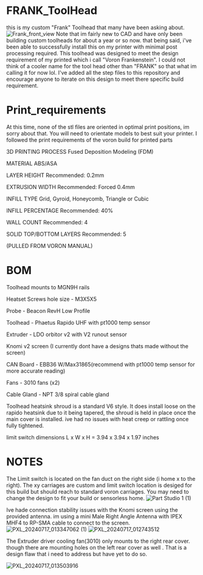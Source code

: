 # FRANK_ToolHead
this is my custom "Frank" Toolhead that many have been asking about. 
![Frank_front_view](https://github.com/user-attachments/assets/4cef0245-cc67-44f8-abb1-b873dc5ebb6f)
 Note that im fairly new to CAD and have only been building custom toolheads for about a year or so now. that being said, i've been able to successfully install this on my printer with minimal post processing 
 required. 
This toolhead was designed to meet the design requirement of my printed which i call "Voron Frankenstein". I could not think of a cooler name for the tool head other than "FRANK" so that what im calling it for now lol. I've added all the step files to this repository and encourage anyone to iterate on this design to meet there specific build requirement.   
# Print_requirements 
 At this time, none of the stl files are oriented in optimal print positions, im sorry about that. You will need to orientate models to best suit your printer.
 I followed the print requirements of the voron build for printed parts
 
3D PRINTING PROCESS
Fused Deposition Modeling (FDM)

MATERIAL
ABS/ASA

LAYER HEIGHT
Recommended: 0.2mm

EXTRUSION WIDTH
Recommended: Forced 0.4mm

INFILL TYPE
Grid, Gyroid, Honeycomb, Triangle or Cubic

INFILL PERCENTAGE
Recommended: 40%

WALL COUNT
Recommended: 4

SOLID TOP/BOTTOM LAYERS
Recommended: 5

(PULLED FROM VORON MANUAL)

# BOM 
Toolhead mounts to MGN9H rails 

Heatset Screws hole size - M3X5X5

Probe - Beacon RevH Low Profile

Toolhead - Phaetus Rapido UHF with pt1000 temp sensor 

Extruder - LDO orbitor v2 with V2 runout sensor 

Knomi v2 screen (I currently dont have a designs thats made without the screen)

CAN Board - EBB36 W/Max31865(recommend with pt1000 temp sensor for more accurate reading)

Fans - 3010 fans (x2)

Cable Gland - NPT 3/8 spiral cable gland 

Toolhead heatsink  shroud is a standard V6 style. It does install loose on the rapido heatsink due to it being tapered, the shroud is held in place once the main cover is installed. ive had no issues with heat creep or rattling once fully tightened. 

limit switch  dimensions L x W x H =	3.94 x 3.94 x 1.97 inches

# NOTES
The Limit switch is located on the fan duct on the right side (i home x to the right). The xy carriages are custom and limit switch location is desiged 
for this build but should reach to standard voron carriages. You may need to change the design to fit your build or sensorless home. 
![Part Studio 1 (1)](https://github.com/user-attachments/assets/96b011b0-05b6-47e7-9ae2-f275275992e9)


Ive hade connection stability issues with the Knomi screen using the provided antenna. im using a mini Male Right Angle Antenna with IPEX MHF4 to RP-SMA cable to connect to the screen. 
![PXL_20240717_013347062 (1)](https://github.com/user-attachments/assets/801ebe08-832b-49cb-93ce-41089930ef13)
![PXL_20240717_012743512](https://github.com/user-attachments/assets/0bf3882e-db01-4648-baa5-ec9bfa8d387d)


The Extruder driver cooling fan(3010) only mounts to the right rear cover. though there are mounting holes on the left rear cover as well . That is a design flaw that i need to address but have yet to do so. 

![PXL_20240717_013503916](https://github.com/user-attachments/assets/a2dbd077-b394-43e2-836f-aedfbcca220d)



